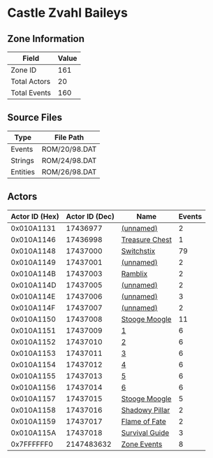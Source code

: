 # Castle Zvahl Baileys

## Zone Information

| Field        |   Value |
|--------------|---------|
| Zone ID      |     161 |
| Total Actors |      20 |
| Total Events |     160 |

## Source Files

| Type     | File Path     |
|----------|---------------|
| Events   | ROM/20/98.DAT |
| Strings  | ROM/24/98.DAT |
| Entities | ROM/26/98.DAT |

## Actors

| Actor ID (Hex)   |   Actor ID (Dec) | Name                                                 |   Events |
|------------------|------------------|------------------------------------------------------|----------|
| 0x010A1131       |         17436977 | [(unnamed)](./17436977/)                             |        2 |
| 0x010A1146       |         17436998 | [Treasure Chest](./17436998%20-%20Treasure%20Chest/) |        1 |
| 0x010A1148       |         17437000 | [Switchstix](./17437000%20-%20Switchstix/)           |       79 |
| 0x010A1149       |         17437001 | [(unnamed)](./17437001/)                             |        2 |
| 0x010A114B       |         17437003 | [Ramblix](./17437003%20-%20Ramblix/)                 |        2 |
| 0x010A114D       |         17437005 | [(unnamed)](./17437005/)                             |        2 |
| 0x010A114E       |         17437006 | [(unnamed)](./17437006/)                             |        3 |
| 0x010A114F       |         17437007 | [(unnamed)](./17437007/)                             |        2 |
| 0x010A1150       |         17437008 | [Stooge Moogle](./17437008%20-%20Stooge%20Moogle/)   |       11 |
| 0x010A1151       |         17437009 | [1](./17437009%20-%201/)                             |        6 |
| 0x010A1152       |         17437010 | [2](./17437010%20-%202/)                             |        6 |
| 0x010A1153       |         17437011 | [3](./17437011%20-%203/)                             |        6 |
| 0x010A1154       |         17437012 | [4](./17437012%20-%204/)                             |        6 |
| 0x010A1155       |         17437013 | [5](./17437013%20-%205/)                             |        6 |
| 0x010A1156       |         17437014 | [6](./17437014%20-%206/)                             |        6 |
| 0x010A1157       |         17437015 | [Stooge Moogle](./17437015%20-%20Stooge%20Moogle/)   |        5 |
| 0x010A1158       |         17437016 | [Shadowy Pillar](./17437016%20-%20Shadowy%20Pillar/) |        2 |
| 0x010A1159       |         17437017 | [Flame of Fate](./17437017%20-%20Flame%20of%20Fate/) |        2 |
| 0x010A115A       |         17437018 | [Survival Guide](./17437018%20-%20Survival%20Guide/) |        3 |
| 0x7FFFFFF0       |       2147483632 | [Zone Events](./Zone%20Events/)                      |        8 |
